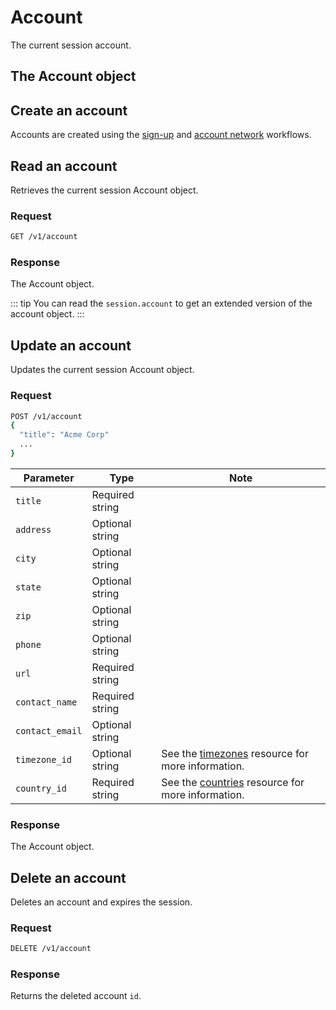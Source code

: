 # Account

<!--@include: includes/alpha-note.md-->


The current session account.

## The Account object

<!--@include: includes/objects/account.md-->

## Create an account

Accounts are created using the [sign-up](signup) and [account network](networks) workflows.

## Read an account

Retrieves the current session Account object.

### Request

```sh
GET /v1/account
```

### Response

The Account object.

::: tip 
You can read the `session.account` to get an extended version of the account object. 
:::

## Update an account

Updates the current session Account object.

### Request

```sh
POST /v1/account
{
  "title": "Acme Corp"
  ...
}
```

| Parameter | Type | Note |
| --- | --- | --- |
| `title` | Required string |  |
| `address` | Optional string |  |
| `city` | Optional string |  |
| `state` | Optional string |  |
| `zip` | Optional string |  |
| `phone` | Optional string |  |
| `url` | Required string |  |
| `contact_name` | Required string |  |
| `contact_email` | Optional string |  |
| `timezone_id` | Optional string | See the [timezones](timezones) resource for more information. |
| `country_id` | Required string | See the [countries](countries) resource for more information. |

<!--@include: includes/update-note.md-->

### Response

The Account object.

## Delete an account

Deletes an account and expires the session.

### Request

```sh
DELETE /v1/account
```

### Response

Returns the deleted account `id`.
